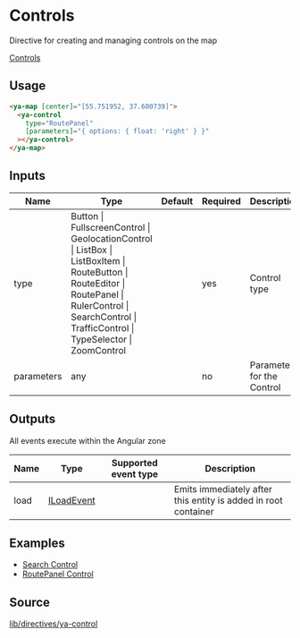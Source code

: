 # Controls

Directive for creating and managing controls on the map

[Controls](https://searchcontrol.stackblitz.io ':include :type=iframe height=550px')

## Usage

```html
<ya-map [center]="[55.751952, 37.600739]">
  <ya-control
    type="RoutePanel"
    [parameters]="{ options: { float: 'right' } }"
  ></ya-control>
</ya-map>
```

## Inputs

<table>
  <thead>
    <tr>
      <th>Name</th>
      <th>Type</th>
      <th>Default</th>
      <th>Required</th>
      <th>Description</th>
    </tr>
  </thead>
  <tbody>
    <tr>
      <td>type</td>
      <td>Button | FullscreenControl | GeolocationControl | ListBox | ListBoxItem | RouteButton | RouteEditor | RoutePanel | RulerControl | SearchControl | TrafficControl | TypeSelector | ZoomControl</td>
      <td></td>
      <td>yes</td>
      <td>Control type</td>
    </tr>
    <tr>
      <td>parameters</td>
      <td>any</td>
      <td></td>
      <td>no</td>
      <td>Parameters for the Control</td>
    </tr>
  </tbody>
</table>

## Outputs

All events execute within the Angular zone

| Name | Type         | Supported event type | Description                                                    |
| ---- | ------------ | -------------------- | -------------------------------------------------------------- |
| load | [ILoadEvent] |                      | Emits immediately after this entity is added in root container |

[iloadevent]: interfaces/load-event.md

## Examples

- [Search Control](https://stackblitz.com/edit/searchcontrol)
- [RoutePanel Control](https://stackblitz.com/edit/route-panel)

## Source

[lib/directives/ya-control](https://github.com/ddubrava/angular8-yandex-maps/tree/master/projects/angular8-yandex-maps/src/lib/directives/ya-control)
